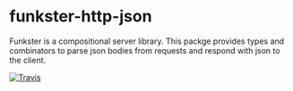 # funkster-http-json

Funkster is a compositional server library. This packge provides types and combinators to parse json bodies from requests and respond with json to the client.

[![Travis](https://travis-ci.org/Bomret/funkster-http-json.svg?branch=master)](https://travis-ci.org/Bomret/funkster-http-json)
